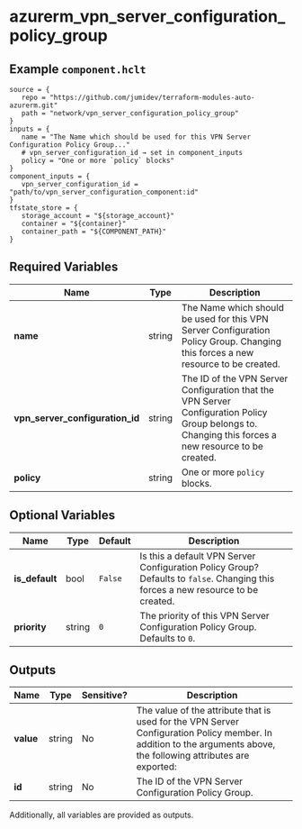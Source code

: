 # azurerm_vpn_server_configuration_policy_group



## Example `component.hclt`

```hcl
source = {
   repo = "https://github.com/jumidev/terraform-modules-auto-azurerm.git"   
   path = "network/vpn_server_configuration_policy_group"   
}
inputs = {
   name = "The Name which should be used for this VPN Server Configuration Policy Group..."   
   # vpn_server_configuration_id → set in component_inputs
   policy = "One or more `policy` blocks"   
}
component_inputs = {
   vpn_server_configuration_id = "path/to/vpn_server_configuration_component:id"   
}
tfstate_store = {
   storage_account = "${storage_account}"   
   container = "${container}"   
   container_path = "${COMPONENT_PATH}"   
}
```

## Required Variables

| Name | Type |  Description |
| ---- | --------- |  ----------- |
| **name** | string |  The Name which should be used for this VPN Server Configuration Policy Group. Changing this forces a new resource to be created. | 
| **vpn_server_configuration_id** | string |  The ID of the VPN Server Configuration that the VPN Server Configuration Policy Group belongs to. Changing this forces a new resource to be created. | 
| **policy** | string |  One or more `policy` blocks. | 

## Optional Variables

| Name | Type |  Default  |  Description |
| ---- | --------- |  ----------- | ----------- |
| **is_default** | bool |  `False`  |  Is this a default VPN Server Configuration Policy Group? Defaults to `false`. Changing this forces a new resource to be created. | 
| **priority** | string |  `0`  |  The priority of this VPN Server Configuration Policy Group. Defaults to `0`. | 



## Outputs

| Name | Type | Sensitive? | Description |
| ---- | ---- | --------- | --------- |
| **value** | string | No  | The value of the attribute that is used for the VPN Server Configuration Policy member. In addition to the arguments above, the following attributes are exported: | 
| **id** | string | No  | The ID of the VPN Server Configuration Policy Group. | 

Additionally, all variables are provided as outputs.
